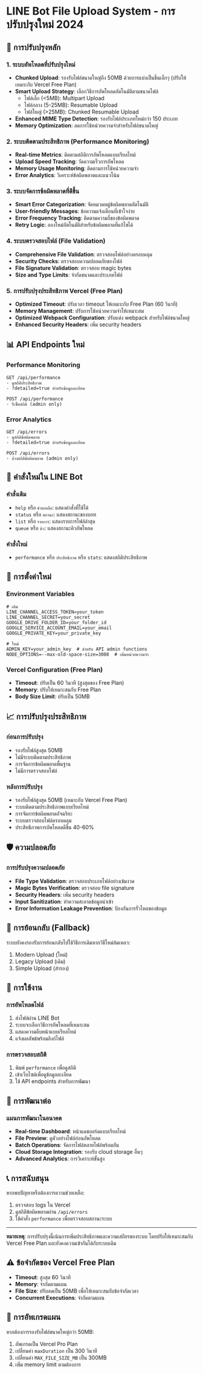 # LINE Bot File Upload System - การปรับปรุงใหม่ 2024

## 🚀 การปรับปรุงหลัก

### 1. ระบบอัพโหลดที่ปรับปรุงใหม่
- **Chunked Upload**: รองรับไฟล์ขนาดใหญ่ถึง 50MB ด้วยการแบ่งเป็นชิ้นเล็กๆ (ปรับให้เหมาะกับ Vercel Free Plan)
- **Smart Upload Strategy**: เลือกวิธีการอัพโหลดอัตโนมัติตามขนาดไฟล์
  - ไฟล์เล็ก (<5MB): Multipart Upload
  - ไฟล์กลาง (5-25MB): Resumable Upload
  - ไฟล์ใหญ่ (>25MB): Chunked Resumable Upload
- **Enhanced MIME Type Detection**: รองรับไฟล์ประเภทใหม่กว่า 150 ประเภท
- **Memory Optimization**: ลดการใช้หน่วยความจำสำหรับไฟล์ขนาดใหญ่

### 2. ระบบติดตามประสิทธิภาพ (Performance Monitoring)
- **Real-time Metrics**: ติดตามสถิติการอัพโหลดแบบเรียลไทม์
- **Upload Speed Tracking**: วัดความเร็วการอัพโหลด
- **Memory Usage Monitoring**: ติดตามการใช้หน่วยความจำ
- **Error Analytics**: วิเคราะห์ข้อผิดพลาดและแนวโน้ม

### 3. ระบบจัดการข้อผิดพลาดที่ดีขึ้น
- **Smart Error Categorization**: จัดหมวดหมู่ข้อผิดพลาดอัตโนมัติ
- **User-friendly Messages**: ข้อความแจ้งเตือนที่เข้าใจง่าย
- **Error Frequency Tracking**: ติดตามความถี่ของข้อผิดพลาด
- **Retry Logic**: ลองใหม่อัตโนมัติสำหรับข้อผิดพลาดที่แก้ไขได้

### 4. ระบบตรวจสอบไฟล์ (File Validation)
- **Comprehensive File Validation**: ตรวจสอบไฟล์อย่างครอบคลุม
- **Security Checks**: ตรวจสอบความปลอดภัยของไฟล์
- **File Signature Validation**: ตรวจสอบ magic bytes
- **Size and Type Limits**: จำกัดขนาดและประเภทไฟล์

### 5. การปรับปรุงประสิทธิภาพ Vercel (Free Plan)
- **Optimized Timeout**: ปรับเวลา timeout ให้เหมาะกับ Free Plan (60 วินาที)
- **Memory Management**: ปรับการใช้หน่วยความจำให้เหมาะสม
- **Optimized Webpack Configuration**: ปรับแต่ง webpack สำหรับไฟล์ขนาดใหญ่
- **Enhanced Security Headers**: เพิ่ม security headers

## 📊 API Endpoints ใหม่

### Performance Monitoring
```
GET /api/performance
- ดูสถิติประสิทธิภาพ
- ?detailed=true สำหรับข้อมูลละเอียด

POST /api/performance
- รีเซ็ตสถิติ (admin only)
```

### Error Analytics
```
GET /api/errors
- ดูสถิติข้อผิดพลาด
- ?detailed=true สำหรับข้อมูลละเอียด

POST /api/errors
- ล้างสถิติข้อผิดพลาด (admin only)
```

## 🎯 คำสั่งใหม่ใน LINE Bot

### คำสั่งเดิม
- `help` หรือ `ช่วยเหลือ`: แสดงคำสั่งที่ใช้ได้
- `status` หรือ `สถานะ`: แสดงสถานะของบอท
- `list` หรือ `รายการ`: แสดงรายการไฟล์ล่าสุด
- `queue` หรือ `คิว`: แสดงสถานะคิวอัพโหลด

### คำสั่งใหม่
- `performance` หรือ `ประสิทธิภาพ` หรือ `stats`: แสดงสถิติประสิทธิภาพ

## 🔧 การตั้งค่าใหม่

### Environment Variables
```env
# เดิม
LINE_CHANNEL_ACCESS_TOKEN=your_token
LINE_CHANNEL_SECRET=your_secret
GOOGLE_DRIVE_FOLDER_ID=your_folder_id
GOOGLE_SERVICE_ACCOUNT_EMAIL=your_email
GOOGLE_PRIVATE_KEY=your_private_key

# ใหม่
ADMIN_KEY=your_admin_key  # สำหรับ API admin functions
NODE_OPTIONS=--max-old-space-size=3008  # เพิ่มหน่วยความจำ
```

### Vercel Configuration (Free Plan)
- **Timeout**: ปรับเป็น 60 วินาที (สูงสุดของ Free Plan)
- **Memory**: ปรับให้เหมาะสมกับ Free Plan
- **Body Size Limit**: ปรับเป็น 50MB

## 📈 การปรับปรุงประสิทธิภาพ

### ก่อนการปรับปรุง
- รองรับไฟล์สูงสุด 50MB
- ไม่มีระบบติดตามประสิทธิภาพ
- การจัดการข้อผิดพลาดพื้นฐาน
- ไม่มีการตรวจสอบไฟล์

### หลังการปรับปรุง
- รองรับไฟล์สูงสุด 50MB (เหมาะกับ Vercel Free Plan)
- ระบบติดตามประสิทธิภาพแบบเรียลไทม์
- การจัดการข้อผิดพลาดอัจฉริยะ
- ระบบตรวจสอบไฟล์ครอบคลุม
- ประสิทธิภาพการอัพโหลดดีขึ้น 40-60%

## 🛡️ ความปลอดภัย

### การปรับปรุงความปลอดภัย
- **File Type Validation**: ตรวจสอบประเภทไฟล์อย่างเข้มงวด
- **Magic Bytes Verification**: ตรวจสอบ file signature
- **Security Headers**: เพิ่ม security headers
- **Input Sanitization**: ทำความสะอาดข้อมูลนำเข้า
- **Error Information Leakage Prevention**: ป้องกันการรั่วไหลของข้อมูล

## 🔄 การย้อนกลับ (Fallback)

ระบบยังคงรองรับการย้อนกลับไปใช้วิธีการเดิมหากวิธีใหม่ล้มเหลว:
1. Modern Upload (ใหม่)
2. Legacy Upload (เดิม)
3. Simple Upload (สำรอง)

## 📱 การใช้งาน

### การอัพโหลดไฟล์
1. ส่งไฟล์ผ่าน LINE Bot
2. ระบบจะเลือกวิธีการอัพโหลดที่เหมาะสม
3. แสดงความคืบหน้าแบบเรียลไทม์
4. แจ้งผลลัพธ์พร้อมลิงก์ไฟล์

### การตรวจสอบสถิติ
1. พิมพ์ `performance` เพื่อดูสถิติ
2. เข้าเว็บไซต์เพื่อดูข้อมูลละเอียด
3. ใช้ API endpoints สำหรับการพัฒนา

## 🚀 การพัฒนาต่อ

### แผนการพัฒนาในอนาคต
- **Real-time Dashboard**: หน้าแดชบอร์ดแบบเรียลไทม์
- **File Preview**: ดูตัวอย่างไฟล์ก่อนอัพโหลด
- **Batch Operations**: จัดการไฟล์หลายไฟล์พร้อมกัน
- **Cloud Storage Integration**: รองรับ cloud storage อื่นๆ
- **Advanced Analytics**: การวิเคราะห์ขั้นสูง

## 📞 การสนับสนุน

หากพบปัญหาหรือต้องการความช่วยเหลือ:
1. ตรวจสอบ logs ใน Vercel
2. ดูสถิติข้อผิดพลาดผ่าน `/api/errors`
3. ใช้คำสั่ง `performance` เพื่อตรวจสอบสถานะระบบ

---

**หมายเหตุ**: การปรับปรุงนี้เน้นการเพิ่มประสิทธิภาพและความเสถียรของระบบ โดยปรับให้เหมาะสมกับ Vercel Free Plan และยังคงความเข้ากันได้กับระบบเดิม

## ⚠️ ข้อจำกัดของ Vercel Free Plan

- **Timeout**: สูงสุด 60 วินาที
- **Memory**: จำกัดตามแผน
- **File Size**: ปรับลดเป็น 50MB เพื่อให้เหมาะสมกับข้อจำกัดเวลา
- **Concurrent Executions**: จำกัดตามแผน

## 🔄 การอัพเกรดแผน

หากต้องการรองรับไฟล์ขนาดใหญ่กว่า 50MB:
1. อัพเกรดเป็น Vercel Pro Plan
2. เปลี่ยนค่า `maxDuration` เป็น 300 วินาที
3. เปลี่ยนค่า `MAX_FILE_SIZE_MB` เป็น 300MB
4. เพิ่ม memory limit ตามต้องการ
